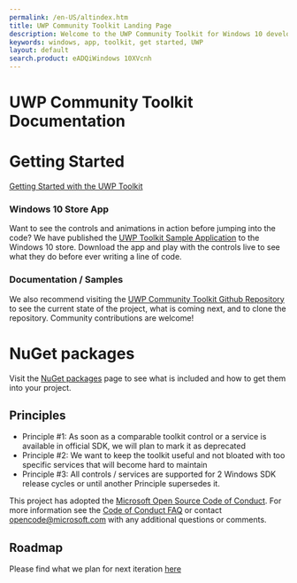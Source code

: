 ```yaml
---
permalink: /en-US/altindex.htm
title: UWP Community Toolkit Landing Page
description: Welcome to the UWP Community Toolkit for Windows 10 developers
keywords: windows, app, toolkit, get started, UWP
layout: default
search.product: eADQiWindows 10XVcnh
---
```


UWP Community Toolkit Documentation
=========================

# Getting Started

[Getting Started with the UWP Toolkit](get-started/get-started.htm)

### Windows 10 Store App

Want to see the controls and animations in action before jumping into the code?  We have published the [UWP Toolkit Sample Application](https://www.microsoft.com/store/apps/9nblggh4tlcq) to the Windows 10 store.  Download the app and play with the controls live to see what they do before ever writing a line of code.

### Documentation / Samples

We also recommend visiting the [UWP Community Toolkit Github Repository](https://github.com/Microsoft/UWPCommunityToolkit) to see the current state of the project, what is coming next, and to clone the repository.  Community contributions are welcome!

# NuGet packages

Visit the [NuGet packages](get-started/nugetpackages.htm) page to see what is included and how to get them into your project.

## Principles

 - Principle #1: As soon as a comparable toolkit control or a service is available in official SDK, we will plan to mark it as deprecated
 - Principle #2: We want to keep the toolkit useful and not bloated with too specific services that will become hard to maintain
 - Principle #3: All controls / services are supported for 2 Windows SDK release cycles or until another Principle supersedes it.

This project has adopted the [Microsoft Open Source Code of Conduct](https://opensource.microsoft.com/codeofconduct/). For more information see the [Code of Conduct FAQ](https://opensource.microsoft.com/codeofconduct/faq/) or contact [opencode@microsoft.com](mailto:opencode@microsoft.com) with any additional questions or comments. 

## Roadmap

Please find what we plan for next iteration [here](https://github.com/Microsoft/UWPCommunityToolkit/issues?q=is%3Aopen+is%3Aissue+milestone%3Av1.1)
